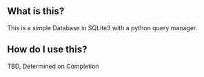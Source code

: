## What is this?

This is a simple Database in SQLite3 with a python query manager.

## How do I use this?

TBD, Determined on Completion